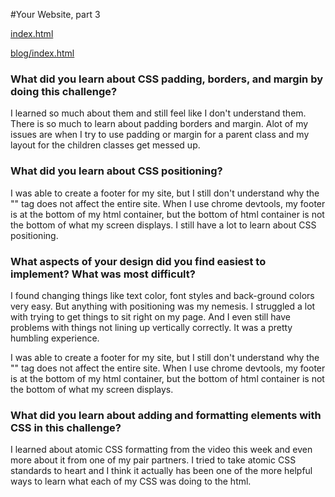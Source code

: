 #Your Website, part 3 

[index.html](http://edella2.github.io/index.html)

[blog/index.html](http://edella2.github.io/blog/index.html)



### What did you learn about CSS padding, borders, and margin by doing this challenge?

I learned so much about them and still feel like I don't understand them. There is so much to learn about padding borders and margin.  Alot of my issues are when I try to use padding or margin for a parent class and my layout for the children classes get messed up. 

### What did you learn about CSS positioning?

I was able to create a footer for my site, but I still don't understand why the "<html>" tag does not affect the entire site.  When I use chrome devtools, my footer is at the bottom of my html container, but the bottom of html container is not the bottom of what my screen displays.  I still have a lot to learn about CSS positioning.

### What aspects of your design did you find easiest to implement? What was most difficult?

I found changing things like text color, font styles and back-ground colors very easy.  But anything with positioning was my nemesis.  I struggled a lot with trying to get things to sit right on my page.  And I even still have problems with things not lining up vertically correctly.  It was a pretty humbling experience.

I was able to create a footer for my site, but I still don't understand why the "<html>" tag does not affect the entire site.  When I use chrome devtools, my footer is at the bottom of my html container, but the bottom of html container is not the bottom of what my screen displays.  

### What did you learn about adding and formatting elements with CSS in this challenge?


I learned about atomic CSS formatting from the video this week and even more about it from one of my pair partners.  I tried to take atomic CSS standards to heart and I think it actually has been one of the more helpful ways to learn what each of my CSS was doing to the html.

